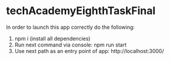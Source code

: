 # techAcademyEighthTaskFinal
In order to launch this app correctly do the following:
1) npm i (install all dependencies)
2) Run next command via console: npm run start
3) Use next path as an entry point of app: http://localhost:3000/
